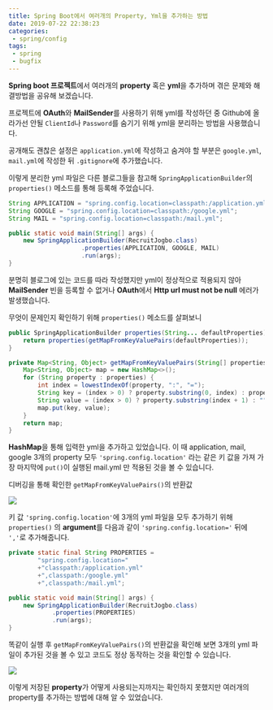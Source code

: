 ```yaml
---
title: Spring Boot에서 여러개의 Property, Yml을 추가하는 방법
date: 2019-07-22 22:38:23
categories: 
 - spring/config
tags: 
 - spring
 - bugfix
---
```


**Spring boot 프로젝트**에서 여러개의 **property** 혹은 **yml**을 추가하며 겪은 문제와 해결방법을 공유해 보겠습니다.

프로젝트에 **OAuth**와 **MailSender**를 사용하기 위해 yml를 작성하던 중 Github에 올라가선 안될 `ClientId`나 `Password`를 숨기기 위해 yml을 분리하는 방법을 사용했습니다.

공개해도 괜찮은 설정은 `application.yml`에 작성하고 숨겨야 할 부분은 `google.yml`, `mail.yml`에 작성한 뒤 `.gitignore`에 추가했습니다.

이렇게 분리한 yml 파일은 다른 블로그들을 참고해 `SpringApplicationBuilder`의 `properties()` 메소드를 통해 등록해 주었습니다.

```java
String APPLICATION = "spring.config.location=classpath:/application.yml";
String GOOGLE = "spring.config.location=classpath:/google.yml";
String MAIL = "spring.config.location=classpath:/mail.yml";

public static void main(String[] args) {
    new SpringApplicationBuilder(RecruitJogbo.class)
                    .properties(APPLICATION, GOOGLE, MAIL)
                    .run(args);
}
```

분명히 블로그에 있는 코드를 따라 작성했지만 yml이 정상적으로 적용되지 않아 **MailSender** 빈을 등록할 수 없거나 **OAuth**에서 **Http url must not be null** 에러가 발생했습니다.

무엇이 문제인지 확인하기 위해 `properties()` 메소드를 살펴보니

```java
public SpringApplicationBuilder properties(String... defaultProperties) {
    return properties(getMapFromKeyValuePairs(defaultProperties));
}

private Map<String, Object> getMapFromKeyValuePairs(String[] properties) {
    Map<String, Object> map = new HashMap<>();
    for (String property : properties) {
        int index = lowestIndexOf(property, ":", "=");
        String key = (index > 0) ? property.substring(0, index) : property;
        String value = (index > 0) ? property.substring(index + 1) : "";
        map.put(key, value);
    }
    return map;
}
```

**HashMap**을 통해 입력한 yml을 추가하고 있었습니다. 이 때 application, mail, google 3개의 property 모두 `'spring.config.location'` 라는 같은 키 값을 가져 가장 마지막에 `put()`이 실행된 mail.yml 만 적용된 것을 볼 수 있습니다.

디버깅을 통해 확인한 `getMapFromKeyValuePairs()`의 반환값

![]({{site.img_url}}/2019-07-22-21-56-12.png)

키 값 `'spring.config.location'`에 3개의 yml 파일을 모두 추가하기 위해 `properties()` 의 **argument**를 다음과 같이 `'spring.config.location='` 뒤에 `','`로 추가해줍니다.

```java
private static final String PROPERTIES =
        "spring.config.location="
        +"classpath:/application.yml"
        +",classpath:/google.yml"
        +",classpath:/mail.yml";

public static void main(String[] args) {
    new SpringApplicationBuilder(RecruitJogbo.class)
            .properties(PROPERTIES)
            .run(args);
}
```

똑같이 실행 후 `getMapFromKeyValuePairs()`의 반환값을 확인해 보면 3개의 yml 파일이 추가된 것을 볼 수 있고 코드도 정상 동작하는 것을 확인할 수 있습니다.

![]({{site.img_url}}/2019-07-22-22-22-31.png)

이렇게 저장된 **property**가 어떻게 사용되는지까지는 확인하지 못했지만 여러개의 property를 추가하는 방법에 대해 알 수 있었습니다.
